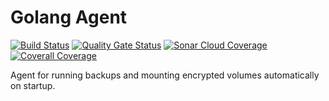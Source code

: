 # Golang Agent
[![Build Status](https://travis-ci.org/azak-azkaran/agent.svg?branch=master)](https://travis-ci.org/azak-azkaran/agent)
[![Quality Gate Status](https://sonarcloud.io/api/project_badges/measure?project=azak-azkaran_agent&metric=alert_status)](https://sonarcloud.io/dashboard?id=azak-azkaran_agent)
[![Sonar Cloud Coverage](https://sonarcloud.io/api/project_badges/measure?project=azak-azkaran_agent&metric=coverage)](https://sonarcloud.io/dashboard?id=azak-azkaran_agent)
[![Coverall Coverage](https://coveralls.io/repos/github/azak-azkaran/agent/badge.svg?branch=master)](https://coveralls.io/github/azak-azkaran/agent?branch=master)

Agent for running backups and mounting encrypted volumes automatically on startup.
